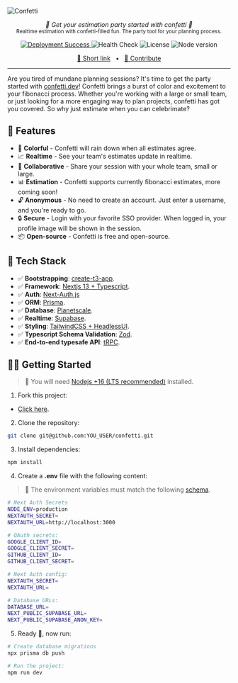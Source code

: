 ![Confetti](https://github.com/awtkns/confetti/blob/main/public/banner.png)

<p align="center">
  <em>🥳 Get your estimation party started with confetti 🥳</em></br>
  <sub>Realtime estimation with confetti-filled fun. The party tool for your planning process.</sub>
</p>
<p align="center">
 <a href="https://confetti.dev/" target="_blank">
  <img alt="Deployment Success" src="https://img.shields.io/github/deployments/awtkns/confetti/production?color=2334D058&label=Deployment" />
 </a>
 <img alt="Health Check" src="https://img.shields.io/github/actions/workflow/status/awtkns/confetti/healthcheck.yml?label=Health%20Check&color=2334D058" />
 <img alt="License" src="https://img.shields.io/github/license/awtkns/confetti?color=2334D058" />
 <img alt="Node version" src="https://img.shields.io/static/v1?label=node&message=%20%3E=16.0.0&logo=node.js&color=2334D058" />
</p>

<p align="center">
<a href="https://confetti.dev">🔗 Short link</a>
<span>&nbsp;&nbsp;•&nbsp;&nbsp;</span>
<a href="#-getting-started">🤝 Contribute</a>
</p>

---

Are you tired of mundane planning sessions? It's time to get the party started with 
<a href="https://confetti.dev/" target="_blank">confetti.dev</a>! Confetti brings a burst of color and excitement 
to your fibonacci process. Whether you're working with a large or small team, or just looking for a more 
engaging way to plan projects, confetti has got you covered. So why just estimate when you can celebrimate?

## 🎉 Features
 - 🎨 **Colorful** - Confetti will rain down when all estimates agree.
 - 📈 **Realtime** - See your team's estimates update in realtime.
 - 📝 **Collaborative** - Share your session with your whole team, small or large.
 - 📊 **Estimation** - Confetti supports currently fibonacci estimates, more coming soon!
 - 🔓 **Anonymous** - No need to create an account. Just enter a username, and you're ready to go.
 - 🔒 **Secure** - Login with your favorite SSO provider. When logged in, your profile image will be shown in the session.
 - 📦 **Open-source** - Confetti is free and open-source.

## 🚀 Tech Stack

- ✅ **Bootstrapping**: [create-t3-app](https://create.t3.gg).
- ✅ **Framework**: [Nextjs 13 + Typescript](https://nextjs.org/).
- ✅ **Auth**: [Next-Auth.js](https://next-auth.js.org)
- ✅ **ORM**: [Prisma](https://prisma.io).
- ✅ **Database**: [Planetscale](https://planetscale.com/).
- ✅ **Realtime**: [Supabase](https://supabase.com/).
- ✅ **Styling**: [TailwindCSS + HeadlessUI](https://tailwindcss.com).
- ✅ **Typescript Schema Validation**: [Zod](https://github.com/colinhacks/zod).
- ✅ **End-to-end typesafe API**: [tRPC](https://trpc.io/).

## 👨‍🚀 Getting Started

> 🚧 You will need [Nodejs +16 (LTS recommended)](https://nodejs.org/en/) installed.

1. Fork this project:

- [Click here](https://github.com/awtkns/confetti/fork).

2. Clone the repository:

```bash
git clone git@github.com:YOU_USER/confetti.git
```

3. Install dependencies:

```bash
npm install
```

4. Create a **.env** file with the following content:

> 🚧 The environment variables must match the following [schema](https://github.com/awtkns/confetti/blob/main/src/env/schema.mjs#L8).

```bash
# Next Auth Secrets
NODE_ENV=production
NEXTAUTH_SECRET=
NEXTAUTH_URL=http://localhost:3000

# OAuth secrets:
GOOGLE_CLIENT_ID=
GOOGLE_CLIENT_SECRET=
GITHUB_CLIENT_ID=
GITHUB_CLIENT_SECRET=

# Next Auth config:
NEXTAUTH_SECRET=
NEXTAUTH_URL=

# Database URLs:
DATABASE_URL=
NEXT_PUBLIC_SUPABASE_URL=
NEXT_PUBLIC_SUPABASE_ANON_KEY=
```

5. Ready 🥳, now run:

```bash
# Create database migrations
npx prisma db push

# Run the project:
npm run dev
```
